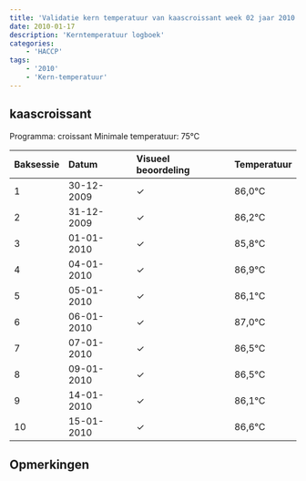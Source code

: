 ```yaml
---
title: 'Validatie kern temperatuur van kaascroissant week 02 jaar 2010'
date: 2010-01-17
description: 'Kerntemperatuur logboek'
categories:
    - 'HACCP'
tags:
    - '2010'
    - 'Kern-temperatuur'
---
```


## kaascroissant

Programma: croissant
Minimale temperatuur: 75°C

| Baksessie | Datum | Visueel beoordeling | Temperatuur |
|:---|:---|:---|:---|
| 1 | 30-12-2009 | &check; | 86,0°C |
| 2 | 31-12-2009 | &check; | 86,2°C |
| 3 | 01-01-2010 | &check; | 85,8°C |
| 4 | 04-01-2010 | &check; | 86,9°C |
| 5 | 05-01-2010 | &check; | 86,1°C |
| 6 | 06-01-2010 | &check; | 87,0°C |
| 7 | 07-01-2010 | &check; | 86,5°C |
| 8 | 09-01-2010 | &check; | 86,5°C |
| 9 | 14-01-2010 | &check; | 86,1°C |
| 10 | 15-01-2010 | &check; | 86,6°C |

## Opmerkingen


